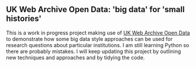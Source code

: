 ## UK Web Archive Open Data: 'big data' for 'small histories' 

This is a work in progress project making use of [UK Web Archive Open Data](http://data.webarchive.org.uk/opendata/) to demonstrate how some big data style approaches can be used for research questions about particular institutions. I am still learning Python so there are probably mistakes. I will keep updating this project by outlining new techniques and approaches and by tidying the code. 
